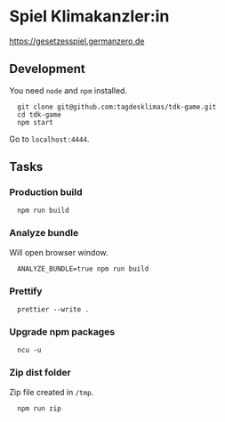 # Spiel Klimakanzler:in

https://gesetzesspiel.germanzero.de

## Development

You need `node` and `npm` installed.

```
  git clone git@github.com:tagdesklimas/tdk-game.git
  cd tdk-game
  npm start
```

Go to `localhost:4444`.

## Tasks

### Production build

```
  npm run build
```

### Analyze bundle

Will open browser window.

```
  ANALYZE_BUNDLE=true npm run build
```

### Prettify

```
  prettier --write .
```

### Upgrade npm packages

```
  ncu -u
```

### Zip dist folder

Zip file created in `/tmp`.

```
  npm run zip
```

